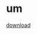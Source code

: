 # um

[download](https://drive.google.com/drive/folders/1YX2TY5Zxf_uasJud8UCTrS1KVH5ZzTXe?usp=sharing)
